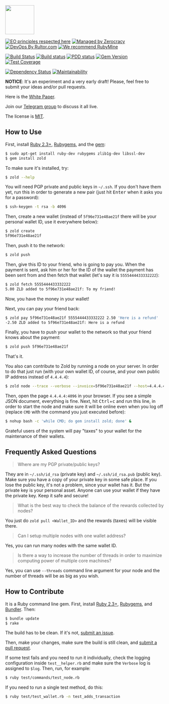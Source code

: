 <img src="http://www.zold.io/logo.svg" width="92px" height="92px"/>

[![EO principles respected here](http://www.elegantobjects.org/badge.svg)](http://www.elegantobjects.org)
[![Managed by Zerocracy](https://www.0crat.com/badge/C91QJT4CF.svg)](https://www.0crat.com/p/C91QJT4CF)
[![DevOps By Rultor.com](http://www.rultor.com/b/yegor256/Zold)](http://www.rultor.com/p/yegor256/Zold)
[![We recommend RubyMine](http://www.elegantobjects.org/rubymine.svg)](https://www.jetbrains.com/ruby/)

[![Build Status](https://travis-ci.org/yegor256/zold.svg)](https://travis-ci.org/yegor256/zold)
[![Build status](https://ci.appveyor.com/api/projects/status/ypctxm5ohrtp2kr4?svg=true)](https://ci.appveyor.com/project/yegor256/zold)
[![PDD status](http://www.0pdd.com/svg?name=yegor256/zold)](http://www.0pdd.com/p?name=yegor256/zold)
[![Gem Version](https://badge.fury.io/rb/zold.svg)](http://badge.fury.io/rb/zold)
[![Test Coverage](https://img.shields.io/codecov/c/github/yegor256/zold.svg)](https://codecov.io/github/yegor256/zold?branch=master)

[![Dependency Status](https://gemnasium.com/yegor256/zold.svg)](https://gemnasium.com/yegor256/zold)
[![Maintainability](https://api.codeclimate.com/v1/badges/7489c1d2bacde40ffc09/maintainability)](https://codeclimate.com/github/yegor256/zold/maintainability)

**NOTICE**: It's an experiment and a very early draft! Please, feel free to
submit your ideas and/or pull requests.

Here is the [White Paper](https://github.com/yegor256/zold/raw/master/wp/wp.pdf).

Join our [Telegram group](https://t.me/zold_io) to discuss it all live.

The license is [MIT](https://github.com/yegor256/zold/blob/master/LICENSE.txt).

## How to Use

First, install [Ruby 2.3+](https://www.ruby-lang.org/en/documentation/installation/),
[Rubygems](https://rubygems.org/pages/download), and
the [gem](https://rubygems.org/gems/zold):

```bash
$ sudo apt-get install ruby-dev rubygems zlib1g-dev libssl-dev
$ gem install zold
```

To make sure it's installed, try:

```bash
$ zold --help
```

You will need PGP private and public keys in `~/.ssh`.
If you don't have them yet, run this in order to generate a new pair
(just hit <kbd>Enter</kbd> when it asks you for a password):

```bash
$ ssh-keygen -t rsa -b 4096
```

Then, create a new wallet (instead of `5f96e731e48ae21f` there will be your
personal wallet ID, use it everywhere below):

```bash
$ zold create
5f96e731e48ae21f
```

Then, push it to the network:

```bash
$ zold push
```

Then, give this ID to your friend, who is going to pay you.
When the payment is sent, ask him or her for the ID of the wallet
the payment has been sent from and then fetch that wallet
(let's say it is `5555444433332222`):

```bash
$ zold fetch 5555444433332222
5.00 ZLD added to 5f96e731e48ae21f: To my friend!
```

Now, you have the money in your wallet!

Next, you can pay your friend back:

```bash
$ zold pay 5f96e731e48ae21f 5555444433332222 2.50 'Here is a refund'
-2.50 ZLD added to 5f96e731e48ae21f: Here is a refund
```

Finally, you have to push your wallet to the network so that your friend
knows about the payment:

```bash
$ zold push 5f96e731e48ae21f
```

That's it.

You also can contribute to Zold by running a node on your server.
In order to do that just run (with your own wallet ID, of course,
and your own public IP address instead of `4.4.4.4`):

```bash
$ zold node --trace --verbose --invoice=5f96e731e48ae21f --host=4.4.4.4
```

Then, open the page `4.4.4.4:4096` in your browser.
If you see a simple JSON document, everything is fine.
Next, hit <kbd>Ctrl</kbd>+<kbd>c</kbd> and run this line, in order
to start the node and make sure it will be online even when you log off
(replace `CMD` with the command you just executed before):

```bash
$ nohup bash -c 'while CMD; do gem install zold; done' &
```

Grateful users of the system will pay "taxes" to your wallet
for the maintenance of their wallets.

## Frequently Asked Questions

> Where are my PGP private/public keys?

They are in `~/.ssh/id_rsa` (private key) and `~/.ssh/id_rsa.pub` (public key).
Make sure you have a copy of your private key in some safe place.
If you lose the public key, it's not a problem, since your wallet has it.
But the private key is your personal asset.
Anyone can use your wallet if they have the private key.
Keep it safe and secure!

> What is the best way to check the balance of the rewards collected by nodes?

You just do `zold pull <Wallet_ID>` and the rewards (taxes) will be visible there.

> Can I setup multiple nodes with one wallet address?

Yes, you can run many nodes with the same wallet ID.

> Is there a way to increase the number of threads in order to maximize computing power of multiple core machines?

Yes, you can use `--threads` command line argument for your node
and the number of threads will be as big as you wish.

## How to Contribute

It is a Ruby command line gem. First, install
[Ruby 2.3+](https://www.ruby-lang.org/en/documentation/installation/),
[Rubygems](https://rubygems.org/pages/download),
and
[Bundler](https://bundler.io/).
Then:

```bash
$ bundle update
$ rake
```

The build has to be clean. If it's not, [submit an issue](https://github.com/yegor256/zold/issues).

Then, make your changes, make sure the build is still clean,
and [submit a pull request](https://www.yegor256.com/2014/04/15/github-guidelines.html).

If some test fails and you need to run it individually,
check the logging configuration inside `test__helper.rb` and make
sure the `Verbose` log is assigned to `$log`. Then, run, for example:

```bash
$ ruby test/commands/test_node.rb
```

If you need to run a single test method, do this:

```bash
$ ruby test/test_wallet.rb -n test_adds_transaction
```
